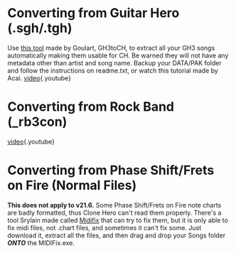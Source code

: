 <!-- TITLE: Converting Files -->
<!-- SUBTITLE: A quick summary of Converting Files -->

# Converting from Guitar Hero (.sgh/.tgh)
Use [this tool](https://mega.nz/#!sIZGFSBD!P25YMcnPY9vkYpQfnTlaPe0PtnP9KK0DrTol7DURJro) made by Goulart, GH3toCH, to extract all your GH3 songs automatically making them usable for CH. Be warned they will not have any metadata other than artist and song name. Backup your DATA/PAK folder and follow the instructions on readme.txt, or watch this tutorial made by Acai.
[video](https://youtu.be/XxHm0gQXvsc){.youtube}
# Converting from Rock Band (_rb3con)
[video](https://youtu.be/G-r2s-etFQQ){.youtube}
# Converting from Phase Shift/Frets on Fire (Normal Files)
**This does not apply to v21.6.**
Some Phase Shift/Frets on Fire note charts are badly formatted, thus Clone Hero can't read them properly. There's a tool Srylain made called [Midifix](https://goo.gl/xFt3ab) that can try to fix them, but it is only able to fix midi files, not .chart files, and sometimes it can't fix some. Just download it, extract all the files, and then drag and drop your Songs folder ***ONTO*** the MIDIFix.exe.